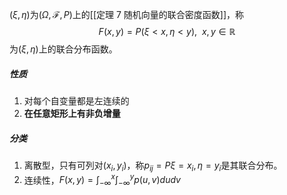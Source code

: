 $(\xi, \eta)$为$(\Omega, \mathscr F, P)$上的[[定理 7 随机向量的联合密度函数]]，称
$$
F(x, y) = P(\xi < x, \eta < y),\ \ x,y\in \mathbb R
$$
为$(\xi, \eta)$上的联合分布函数。
##### 性质
1. 对每个自变量都是左连续的
2. **在任意矩形上有非负增量**
##### 分类
1. 离散型，只有可列对$(x_i, y_i)$，称$p_{ij}=P{\xi=x_i, \eta =y_i}$是其联合分布。
2. 连续性，$F(x,y)=\int_{-\infty}^x\int_{-\infty}^y p(u, v)dudv$

